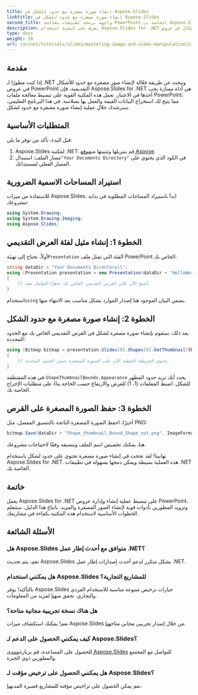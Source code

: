 ```yaml
---
title: إنشاء صورة مصغرة مع حدود للشكل في Aspose.Slides
linktitle: إنشاء صورة مصغرة مع حدود للشكل في Aspose.Slides
second_title: واجهة برمجة تطبيقات معالجة PowerPoint الخاصة بـ Aspose.Slides .NET
description: تعرف على كيفية استخدام Aspose.Slides for .NET لإنشاء صور مصغرة ذات حدود محددة للأشكال في عروض PowerPoint التقديمية. يوفر هذا الدليل الشامل تعليمات خطوة بخطوة.
type: docs
weight: 10
url: /ar/net/tutorials/slides/mastering-image-and-video-manipulation/create-thumbnail-bounds-shape/
---
```

## مقدمة

إذا كنت مطورًا لـ .NET وتبحث عن طريقة فعّالة لإنشاء صور مصغرة مع حدود للأشكال في عروض PowerPoint التقديمية، فإن Aspose.Slides for .NET هي أداة ممتازة يجب أخذها في الاعتبار. تعمل هذه المكتبة القوية على تبسيط معالجة ملفات PowerPoint، مما يتيح لك استخراج البيانات القيمة والعمل بها بسلاسة. في هذا البرنامج التعليمي، سنرشدك خلال عملية إنشاء صورة مصغرة مع حدود لشكل.

## المتطلبات الأساسية

قبل البدء، تأكد من توفر ما يلي:

1.  Aspose.Slides لمكتبة .NET: قم بتنزيلها وتثبيتها من[موقع Aspose](https://releases.aspose.com/slides/net/).
2.  مسار الملف: استبدال`"Your Documents Directory"` في الكود الذي يحتوي على المسار الفعلي لمستنداتك.

## استيراد المساحات الاسمية الضرورية

للاستفادة من ميزات Aspose.Slides، ابدأ باستيراد المساحات المطلوبة في بداية مشروعك:

```csharp
using System.Drawing;
using System.Drawing.Imaging;
using Aspose.Slides;
```

## الخطوة 1: إنشاء مثيل لفئة العرض التقديمي

 أولاً، تحتاج إلى تهيئة`Presentation` الفئة التي تمثل ملف PowerPoint الخاص بك:

```csharp
string dataDir = "Your Documents Directory\\";
using (Presentation presentation = new Presentation(dataDir + "HelloWorld.pptx"))
{
    // أصبح الآن كائن العرض التقديمي الخاص بك جاهزًا للتعامل معه.
}
```

 استخدام`using` يضمن البيان الموجود هنا إصدار الموارد بشكل مناسب بعد الانتهاء منها.

## الخطوة 2: إنشاء صورة مصغرة مع حدود الشكل

بعد ذلك، ستقوم بإنشاء صورة مصغرة لشكل في العرض التقديمي الخاص بك مع الحدود المحددة:

```csharp
using (Bitmap bitmap = presentation.Slides[0].Shapes[0].GetThumbnail(ShapeThumbnailBounds.Appearance, 1, 1))
{
    // تحتوي الخريطة النقطية الآن على الصورة المصغرة ضمن الحدود المحددة.
}
```

 في هذه المقتطفة،`ShapeThumbnailBounds.Appearance` يحدد أنك تريد حدود المظهر للشكل. اضبط المعلمات (1، 1) للعرض والارتفاع حسب الحاجة بناءً على متطلبات الإخراج الخاصة بك.

## الخطوة 3: حفظ الصورة المصغرة على القرص

أخيرًا، احفظ الصورة المصغرة الناتجة بالتنسيق المفضل، مثل PNG:

```csharp
bitmap.Save(dataDir + "Shape_thumbnail_Bound_Shape_out.png", ImageFormat.Png);
```

هنا، يمكنك تخصيص اسم الملف وتنسيقه وفقًا لاحتياجات مشروعك.

تهانينا! لقد نجحت في إنشاء صورة مصغرة تحتوي على حدود لشكل باستخدام Aspose.Slides for .NET. هذه العملية بسيطة ويمكن دمجها بسهولة في تطبيقات .NET الخاصة بك.

## خاتمة

يعمل Aspose.Slides for .NET على تبسيط عملية إنشاء وإدارة عروض PowerPoint، وتزويد المطورين بأدوات قوية لإنشاء الصور المصغرة والمزيد. باتباع هذا الدليل، ستتعلم الخطوات الأساسية لاستخدام هذه المكتبة بكفاءة في مشاريعك.

## الأسئلة الشائعة

### هل Aspose.Slides متوافق مع أحدث إطار عمل .NET؟

نعم، يتم تحديث Aspose.Slides بشكل متكرر لدعم أحدث إصدارات إطار عمل .NET.

### هل يمكنني استخدام Aspose.Slides للمشاريع التجارية؟

 بالتأكيد! يوفر Aspose.Slides خيارات ترخيص متنوعة مناسبة للاستخدام الفردي والتجاري. تحقق من[هنا](https://purchase.aspose.com/buy) لمزيد من المعلومات.

### هل هناك نسخة تجريبية مجانية متاحة؟

 نعم! يمكنك استكشاف ميزات Aspose.Slides من خلال إصدار تجريبي مجاني متاح[هنا](https://releases.aspose.com/).

### كيف يمكنني الحصول على الدعم لـ Aspose.Slides؟

للحصول على المساعدة، قم بزيارة[منتدى Aspose.Slides](https://forum.aspose.com/c/slides/11) للتواصل مع المجتمع والمطورين ذوي الخبرة.

### هل يمكنني الحصول على ترخيص مؤقت لـ Aspose.Slides؟

 نعم يمكن الحصول على تراخيص مؤقتة للمشاريع قصيرة المدى[هنا](https://purchase.aspose.com/temporary-license/).